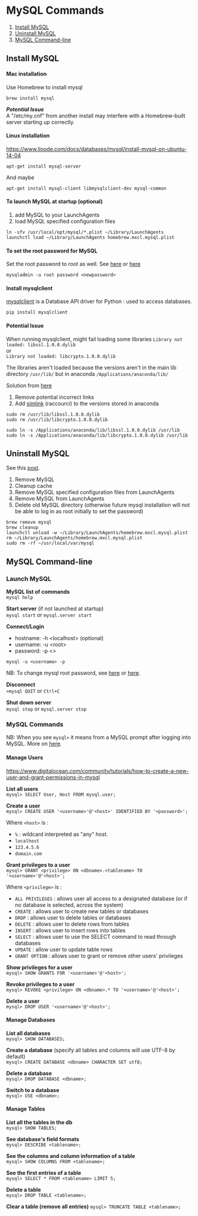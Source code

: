 # MySQL Commands

1. [Install MySQL](#-install-mysql)
2. [Uninstall MySQL](#-uninstall-mysql)
3. [MySQL Command-line]()

## Install MySQL  

#### Mac installation
Use Homebrew to install mysql

```
brew install mysql
```

***Potential Issue***  
A "/etc/my.cnf" from another install may interfere with a Homebrew-built server starting up correctly.

#### Linux installation
https://www.linode.com/docs/databases/mysql/install-mysql-on-ubuntu-14-04

    apt-get install mysql-server

And maybe

    apt-get install mysql-client libmysqlclient-dev mysql-common

#### To launch MySQL at startup (optional)

1. add MySQL to your LaunchAgents
2. load MySQL specified configuration files

```
ln -sfv /usr/local/opt/mysql/*.plist ~/Library/LaunchAgents
launchctl load ~/Library/LaunchAgents homebrew.mxcl.mysql.plist
```

#### To set the root password for MySQL
Set the root password to *root* as well. See
[here](https://www.howtoforge.com/setting-changing-resetting-mysql-root-passwords) or
[here](http://www.cyberciti.biz/faq/mysql-change-root-password/)

```
mysqladmin -u root password <newpassword>
```

#### Install mysqlclient  
[mysqlclient](https://github.com/PyMySQL/mysqlclient-python) is a Database API driver for Python : used to access databases.

```
pip install mysqlclient
```

#### Potential Issue
When running mysqlclient, might fail loading some libraries
`Library not loaded: libssl.1.0.0.dylib`  
or  
`Library not loaded: libcrypto.1.0.0.dylib`

The libraries aren't loaded because the versions aren't in the main lib directory `/usr/lib/` but in anaconda `/Applications/anaconda/lib/`

Solution from [here](http://stackoverflow.com/questions/27264574/import-psycopg2-library-not-loaded-libssl-1-0-0-dylib)  

1. Remove potential incorrect links
2. Add [simlink](https://en.wikipedia.org/wiki/Symbolic_link) (raccourci) to the versions stored in anaconda

```
sudo rm /usr/lib/libssl.1.0.0.dylib
sudo rm /usr/lib/libcrypto.1.0.0.dylib

sudo ln -s /Applications/anaconda/lib/libssl.1.0.0.dylib /usr/lib
sudo ln -s /Applications/anaconda/lib/libcrypto.1.0.0.dylib /usr/lib
```

## Uninstall MySQL
See this [post](http://stackoverflow.com/questions/4359131/brew-install-mysql-on-mac-os).

1. Remove MySQL
2. Cleanup cache
3. Remove MySQL specified configuration files from LaunchAgents
4. Remove MySQL from LaunchAgents
5. Delete old MySQL directory (otherwise future mysql installation will not be able to log in as root initially to set the password)

```
brew remove mysql
brew cleanup
launchctl unload -w ~/Library/LaunchAgents/homebrew.mxcl.mysql.plist
rm ~/Library/LaunchAgents/homebrew.mxcl.mysql.plist
sudo rm -rf ~/usr/local/var/mysql
```


## MySQL Command-line


### Launch MySQL
**MySQL list of commands**  
`mysql help`

**Start server** (if not launched at startup)  
`mysql start` or `mysql.server start`

**Connect/Login**

* hostname: -h \<localhost> (optional)
* username: -u \<root>
* password: -p \<>

```
mysql -u <username> -p
```  
NB: To change mysql root password, see
[here](https://www.howtoforge.com/setting-changing-resetting-mysql-root-passwords) or
[here](http://www.cyberciti.biz/faq/mysql-change-root-password/).

**Disconnect**  
`>mysql QUIT` or `Ctrl+C`

**Shut down server**  
`mysql stop` or `mysql.server stop`

### MySQL Commands
NB: When you see `mysql>` it means from a MySQL prompt after logging into MySQL. More on [here](https://www.pantz.org/software/mysql/mysqlcommands.html).

#### Manage Users
https://www.digitalocean.com/community/tutorials/how-to-create-a-new-user-and-grant-permissions-in-mysql

**List all users**  
`mysql> SELECT User, Host FROM mysql.user;`

**Create a user**  
`mysql> CREATE USER '<username>'@'<host>' IDENTIFIED BY '<password>';`

Where `<host>` is :
- `%` : wildcard interpreted as "any" host.
- `localhost`
- `123.4.5.6`
- `domain.com`

**Grant privileges to a user**  
`mysql> GRANT <privilege> ON <dbname>.<tablename> TO '<username>'@'<host>';`

Where `<privilege>` is :
- `ALL PRIVILEGES` : allows user all access to a designated database (or if no database is selected, across the system)
- `CREATE` : allows user to create new tables or databases
- `DROP` : allows user to delete tables or databases
- `DELETE` : allows user to delete rows from tables
- `INSERT` : allows user to insert rows into tables
- `SELECT` : allows user to use the SELECT command to read through databases
- `UPDATE` : allow user to update table rows
- `GRANT OPTION` : allows user to grant or remove other users' privileges

**Show privileges for a user**  
`mysql> SHOW GRANTS FOR '<username>'@'<host>';`

**Revoke privileges to a user**  
`mysql> REVOKE <privilege> ON <dbname>.* TO '<username>'@'<host>';`

**Delete a user**  
`mysql> DROP USER '<username>'@'<host>';`

#### Manage Databases

**List all databases**  
`mysql> SHOW DATABASES;`

**Create a database** (specify all tables and columns will use UTF-8 by default)  
`mysql> CREATE DATABASE <dbname> CHARACTER SET utf8;`

**Delete a database**  
`mysql> DROP DATABASE <dbname>;`

**Switch to a database**  
`mysql> USE <dbname>;`

#### Manage Tables

**List all the tables in the db**  
`mysql> SHOW TABLES;`

**See database's field formats**  
`mysql> DESCRIBE <tablename>;`

**See the columns and column information of a table**  
`mysql> SHOW COLUMNS FROM <tablename>;`

**See the first entries of a table**  
`mysql> SELECT * FROM <tablename> LIMIT 5;`

**Delete a table**  
`mysql> DROP TABLE <tablename>;`

**Clear a table (remove all entries)**
`mysql> TRUNCATE TABLE <tablename>;`
